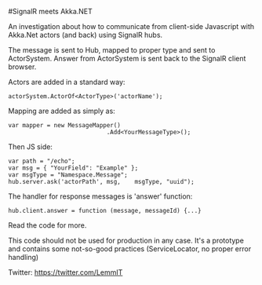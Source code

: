 #SignalR meets Akka.NET

An investigation about how to communicate from client-side Javascript with Akka.Net actors (and back) using SignalR hubs.

The message is sent to Hub, mapped to proper type and sent to ActorSystem. Answer from ActorSystem is sent back to the SignalR client browser.

Actors are added in a standard way:
	

    actorSystem.ActorOf<ActorType>('actorName');

Mapping are added as simply as:

    var mapper = new MessageMapper()
							    .Add<YourMessageType>();
					
Then JS side:

    var path = "/echo";
    var msg = { "YourField": "Example" };
    var msgType = "Namespace.Message";
    hub.server.ask('actorPath', msg, 	msgType, "uuid");
	
The handler for response messages is 'answer' function:

    hub.client.answer = function (message, messageId) {...}
	
Read the code for more.

This code should not be used for production in any case. It's a prototype and contains some not-so-good practices (ServiceLocator, no proper error handling)

Twitter: https://twitter.com/LemmIT
